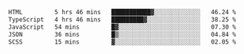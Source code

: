 <!--START_SECTION:waka-->

```txt
HTML         5 hrs 46 mins   ███████████▓░░░░░░░░░░░░░   46.24 %
TypeScript   4 hrs 46 mins   █████████▓░░░░░░░░░░░░░░░   38.25 %
JavaScript   54 mins         █▓░░░░░░░░░░░░░░░░░░░░░░░   07.30 %
JSON         36 mins         █▒░░░░░░░░░░░░░░░░░░░░░░░   04.84 %
SCSS         15 mins         ▓░░░░░░░░░░░░░░░░░░░░░░░░   02.05 %
```

<!--END_SECTION:waka-->
